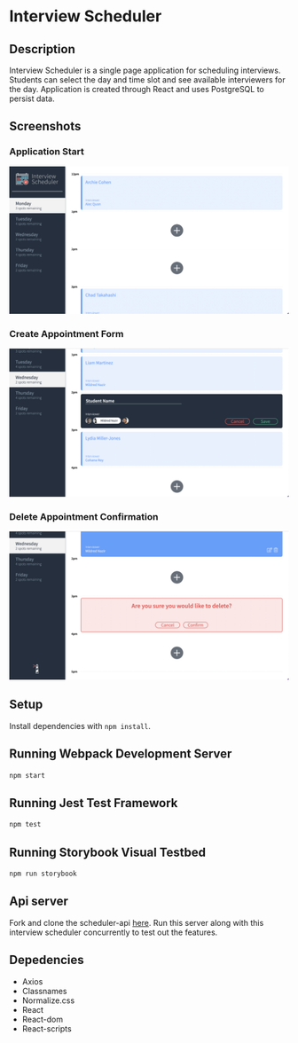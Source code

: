 # Interview Scheduler

## Description

Interview Scheduler is a single page application for scheduling interviews.  Students can select the day and time slot and see available interviewers for the day.  Application is created through React and uses PostgreSQL to persist data.

## Screenshots

### Application Start
!["Main Page](https://github.com/Fwang36/scheduler/blob/master/docs/main.png)

### Create Appointment Form
!["Form"](https://github.com/Fwang36/scheduler/blob/master/docs/createAppointmentForm.png)

### Delete Appointment Confirmation

!["Confirm"](https://github.com/Fwang36/scheduler/blob/master/docs/deleteConfirmation.png)

## Setup

Install dependencies with `npm install`.

## Running Webpack Development Server

```sh
npm start
```

## Running Jest Test Framework

```sh
npm test
```

## Running Storybook Visual Testbed

```sh
npm run storybook
```

## Api server

Fork and clone the scheduler-api [here](https://github.com/lighthouse-labs/scheduler-api). Run this server along with this interview scheduler concurrently to test out the features.

## Depedencies

- Axios
- Classnames
- Normalize.css
- React
- React-dom
- React-scripts
